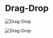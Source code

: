 # Drag-Drop

![Drag-Drop](Drag-Drop.png)

![Drag-Drop](https://user-images.githubusercontent.com/72290449/204753103-9002c2d7-3652-4035-8f30-f5634d3616bc.png)

